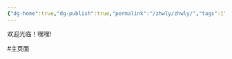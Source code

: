 ```yaml
---
{"dg-home":true,"dg-publish":true,"permalink":"/zhwly/zhwly/","tags":["gardenEntry"],"dgPassFrontmatter":true,"noteIcon":""}
---
```



欢迎光临！嘿嘿!

#主页面